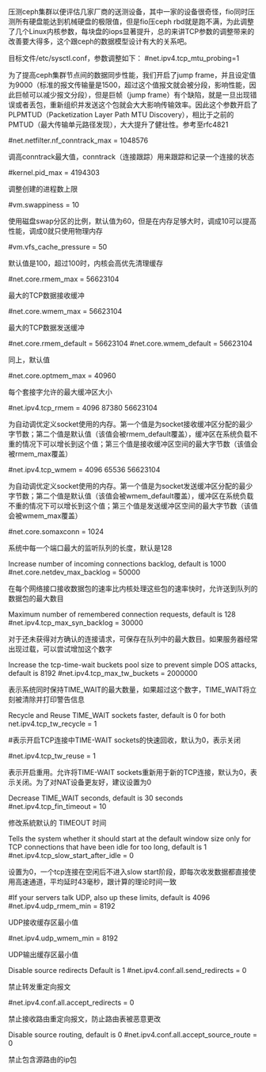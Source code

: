 压测ceph集群以便评估几家厂商的送测设备，其中一家的设备很奇怪，fio同时压测所有硬盘能达到机械硬盘的极限值，但是fio压ceph rbd就是跑不满，为此调整了几个Linux内核参数，每块盘的iops显著提升，总的来讲TCP参数的调整带来的改善要大得多，这个跟ceph的数据模型设计有大的关系吧。

目标文件/etc/sysctl.conf，参数调整如下：
#net.ipv4.tcp_mtu_probing=1

为了提高ceph集群节点间的数据同步性能，我们开启了jump frame，并且设定值为9000（标准的报文传输量是1500，超过这个值报文就会被分段，影响性能，因此巨帧可以减少报文分段），但是巨帧（jump frame）有个缺陷，就是一旦出现错误或者丢包，重新组织并发送这个包就会大大影响传输效率。因此这个参数开启了PLPMTUD（Packetization Layer Path MTU Discovery），相比于之前的PMTUD（最大传输单元路径发现），大大提升了健壮性。参考至rfc4821

 

#net.netfilter.nf_conntrack_max = 1048576

调高conntrack最大值，conntrack（连接跟踪）用来跟踪和记录一个连接的状态

 

#kernel.pid_max = 4194303

调整创建的进程数上限

 

#vm.swappiness = 10

使用磁盘swap分区的比例，默认值为60，但是在内存足够大时，调成10可以提高性能，调成0就只使用物理内存

 

#vm.vfs_cache_pressure = 50

默认值是100，超过100时，内核会高优先清理缓存

 

#net.core.rmem_max = 56623104

最大的TCP数据接收缓冲


#net.core.wmem_max = 56623104

最大的TCP数据发送缓冲


#net.core.rmem_default = 56623104
#net.core.wmem_default = 56623104

同上，默认值


#net.core.optmem_max = 40960

每个套接字允许的最大缓冲区大小


#net.ipv4.tcp_rmem = 4096 87380 56623104

为自动调优定义socket使用的内存。第一个值是为socket接收缓冲区分配的最少字节数；第二个值是默认值（该值会被rmem_default覆盖），缓冲区在系统负载不重的情况下可以增长到这个值；第三个值是接收缓冲区空间的最大字节数（该值会被rmem_max覆盖）


#net.ipv4.tcp_wmem = 4096 65536 56623104

为自动调优定义socket使用的内存。第一个值是为socket发送缓冲区分配的最少字节数；第二个值是默认值（该值会被wmem_default覆盖），缓冲区在系统负载不重的情况下可以增长到这个值；第三个值是发送缓冲区空间的最大字节数（该值会被wmem_max覆盖）


#net.core.somaxconn = 1024

系统中每一个端口最大的监听队列的长度，默认是128


Increase number of incoming connections backlog, default is 1000
#net.core.netdev_max_backlog = 50000

在每个网络接口接收数据包的速率比内核处理这些包的速率快时，允许送到队列的数据包的最大数目


Maximum number of remembered connection requests, default is 128
#net.ipv4.tcp_max_syn_backlog = 30000

对于还未获得对方确认的连接请求，可保存在队列中的最大数目。如果服务器经常出现过载，可以尝试增加这个数字


Increase the tcp-time-wait buckets pool size to prevent simple DOS attacks, default is 8192
#net.ipv4.tcp_max_tw_buckets = 2000000

表示系统同时保持TIME_WAIT的最大数量，如果超过这个数字，TIME_WAIT将立刻被清除并打印警告信息


Recycle and Reuse TIME_WAIT sockets faster, default is 0 for both
net.ipv4.tcp_tw_recycle = 1

#表示开启TCP连接中TIME-WAIT sockets的快速回收，默认为0，表示关闭


#net.ipv4.tcp_tw_reuse = 1

表示开启重用。允许将TIME-WAIT sockets重新用于新的TCP连接，默认为0，表示关闭。为了对NAT设备更友好，建议设置为0


Decrease TIME_WAIT seconds, default is 30 seconds
#net.ipv4.tcp_fin_timeout = 10

修改系統默认的 TIMEOUT 时间


Tells the system whether it should start at the default window size only for TCP connections that have been idle for too long, default is 1
#net.ipv4.tcp_slow_start_after_idle = 0

设置为0，一个tcp连接在空闲后不进入slow start阶段，即每次收发数据都直接使用高速通道，平均延时43毫秒，跟计算的理论时间一致

 
#If your servers talk UDP, also up these limits, default is 4096
#net.ipv4.udp_rmem_min = 8192

UDP接收缓存区最小值


#net.ipv4.udp_wmem_min = 8192

UDP输出缓存区最小值

 

Disable source redirects
Default is 1
#net.ipv4.conf.all.send_redirects = 0

禁止转发重定向报文


#net.ipv4.conf.all.accept_redirects = 0

禁止接收路由重定向报文，防止路由表被恶意更改


Disable source routing, default is 0
#net.ipv4.conf.all.accept_source_route = 0

禁止包含源路由的ip包
